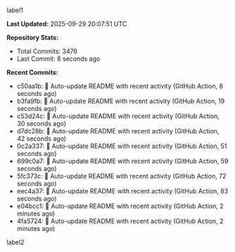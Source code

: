 
label1 
<!-- ACTIVITY_START -->
**Last Updated:** 2025-09-29 20:07:51 UTC

**Repository Stats:**
- Total Commits: 3476
- Last Commit: 8 seconds ago

**Recent Commits:**
- c50aa1b: 🤖 Auto-update README with recent activity (GitHub Action, 8 seconds ago)
- b3fa9fb: 🤖 Auto-update README with recent activity (GitHub Action, 19 seconds ago)
- c53d24c: 🤖 Auto-update README with recent activity (GitHub Action, 30 seconds ago)
- d7dc28b: 🤖 Auto-update README with recent activity (GitHub Action, 42 seconds ago)
- 0c2a337: 🤖 Auto-update README with recent activity (GitHub Action, 51 seconds ago)
- 699c0a7: 🤖 Auto-update README with recent activity (GitHub Action, 59 seconds ago)
- 5fc373c: 🤖 Auto-update README with recent activity (GitHub Action, 72 seconds ago)
- eec4a37: 🤖 Auto-update README with recent activity (GitHub Action, 83 seconds ago)
- e04bcc1: 🤖 Auto-update README with recent activity (GitHub Action, 2 minutes ago)
- 4fa5724: 🤖 Auto-update README with recent activity (GitHub Action, 2 minutes ago)
<!-- ACTIVITY_END -->

label2
